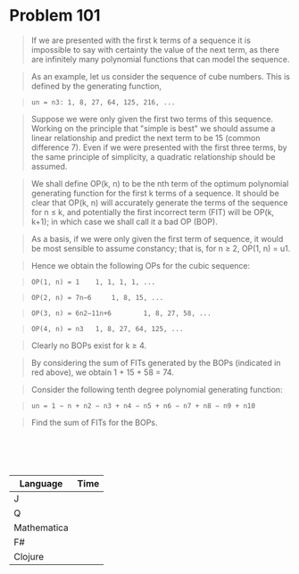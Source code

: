 # Problem 101

>If we are presented with the first k terms of a sequence it is impossible to say with certainty the value of the next term, as there are infinitely many polynomial functions that can model the sequence.

>As an example, let us consider the sequence of cube numbers. This is defined by the generating function,

>```un = n3: 1, 8, 27, 64, 125, 216, ...```

>Suppose we were only given the first two terms of this sequence. Working on the principle that "simple is best" we should assume a linear relationship and predict the next term to be 15 (common difference 7). Even if we were presented with the first three terms, by the same principle of simplicity, a quadratic relationship should be assumed.

>We shall define OP(k, n) to be the nth term of the optimum polynomial generating function for the first k terms of a sequence. It should be clear that OP(k, n) will accurately generate the terms of the sequence for n ≤ k, and potentially the first incorrect term (FIT) will be OP(k, k+1); in which case we shall call it a bad OP (BOP).

>As a basis, if we were only given the first term of sequence, it would be most sensible to assume constancy; that is, for n ≥ 2, OP(1, n) = u1.

>Hence we obtain the following OPs for the cubic sequence:

>```OP(1, n) = 1 	1, 1, 1, 1, ...```

>```OP(2, n) = 7n−6 	1, 8, 15, ...```

>```OP(3, n) = 6n2−11n+6      	1, 8, 27, 58, ...```

>```OP(4, n) = n3 	1, 8, 27, 64, 125, ...```

>Clearly no BOPs exist for k ≥ 4.

>By considering the sum of FITs generated by the BOPs (indicated in red above), we obtain 1 + 15 + 58 = 74.

>Consider the following tenth degree polynomial generating function:

>```un = 1 − n + n2 − n3 + n4 − n5 + n6 − n7 + n8 − n9 + n10```

>Find the sum of FITs for the BOPs.

```J

```

```q

```

```Mathematica

```

```fsharp

```

```clojure

```

| Language    | Time     |
|-------------|----------|
| J           |  |
| Q           |  |
| Mathematica |  |
| F#          |  |
| Clojure     |  |
